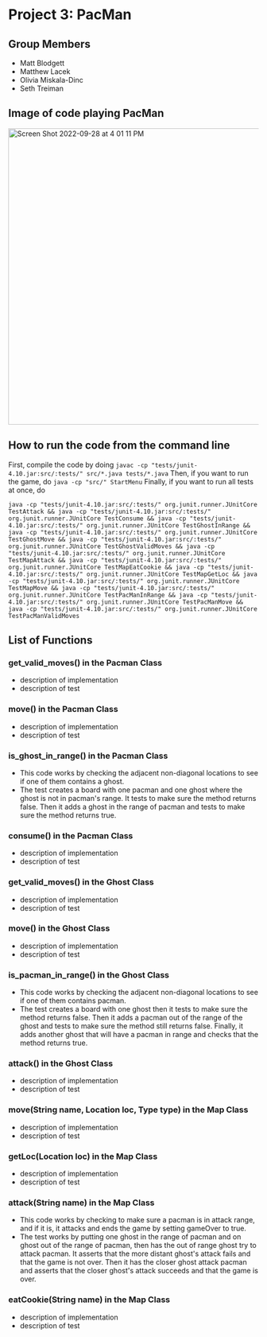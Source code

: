 # Project 3: PacMan

## Group Members
- Matt Blodgett
- Matthew Lacek
- Olivia Miskala-Dinc
- Seth Treiman
## Image of code playing PacMan
<img width="596" alt="Screen Shot 2022-09-28 at 4 01 11 PM" src="https://user-images.githubusercontent.com/14205490/192877557-dbdddf33-d2a1-4b07-92fe-55b6a8f61d8c.png">

## How to run the code from the command line
First, compile the code by doing
```javac -cp "tests/junit-4.10.jar:src/:tests/" src/*.java tests/*.java```
Then, if you want to run the game, do
```java -cp "src/" StartMenu```
Finally, if you want to run all tests at once, do
```
java -cp "tests/junit-4.10.jar:src/:tests/" org.junit.runner.JUnitCore TestAttack && java -cp "tests/junit-4.10.jar:src/:tests/" org.junit.runner.JUnitCore TestConsume && java -cp "tests/junit-4.10.jar:src/:tests/" org.junit.runner.JUnitCore TestGhostInRange && java -cp "tests/junit-4.10.jar:src/:tests/" org.junit.runner.JUnitCore TestGhostMove && java -cp "tests/junit-4.10.jar:src/:tests/" org.junit.runner.JUnitCore TestGhostValidMoves && java -cp "tests/junit-4.10.jar:src/:tests/" org.junit.runner.JUnitCore TestMapAttack && java -cp "tests/junit-4.10.jar:src/:tests/" org.junit.runner.JUnitCore TestMapEatCookie && java -cp "tests/junit-4.10.jar:src/:tests/" org.junit.runner.JUnitCore TestMapGetLoc && java -cp "tests/junit-4.10.jar:src/:tests/" org.junit.runner.JUnitCore TestMapMove && java -cp "tests/junit-4.10.jar:src/:tests/" org.junit.runner.JUnitCore TestPacManInRange && java -cp "tests/junit-4.10.jar:src/:tests/" org.junit.runner.JUnitCore TestPacManMove && java -cp "tests/junit-4.10.jar:src/:tests/" org.junit.runner.JUnitCore TestPacManValidMoves
```

## List of Functions
### get_valid_moves() in the Pacman Class
- description of implementation
- description of test 

### move() in the Pacman Class
- description of implementation
- description of test 

### is_ghost_in_range() in the Pacman Class
- This code works by checking the adjacent non-diagonal locations to see if one of them contains a ghost.
- The test creates a board with one pacman and one ghost where the ghost is not in pacman's range. It tests to make sure the method returns false. Then it adds a ghost in the range of pacman and tests to make sure the method returns true.

### consume() in the Pacman Class
- description of implementation
- description of test 

### get_valid_moves() in the Ghost Class
- description of implementation
- description of test 

### move() in the Ghost Class
- description of implementation
- description of test 

### is_pacman_in_range() in the Ghost Class
- This code works by checking the adjacent non-diagonal locations to see if one of them contains pacman.
- The test creates a board with one ghost then it tests to make sure the method returns false. Then it adds a pacman out of the range of the ghost and tests to make sure the method still returns false. Finally, it adds another ghost that will have a pacman in range and checks that the method returns true.

### attack() in the Ghost Class
- description of implementation
- description of test 

### move(String name, Location loc, Type type) in the Map Class
- description of implementation
- description of test 

### getLoc(Location loc) in the Map Class
- description of implementation
- description of test 

### attack(String name) in the Map Class
- This code works by checking to make sure a pacman is in attack range, and if it is, it attacks and ends the game by setting gameOver to true.
- The test works by putting one ghost in the range of pacman and on ghost out of the range of pacman, then has the out of range ghost try to attack pacman. It asserts that the more distant ghost's attack fails and that the game is not over. Then it has the closer ghost attack pacman and asserts that the closer ghost's attack succeeds and that the game is over.

### eatCookie(String name) in the Map Class
- description of implementation
- description of test 



